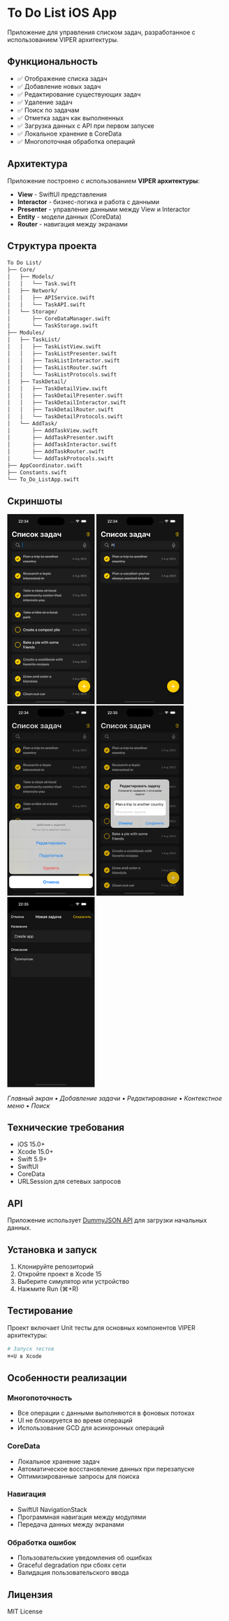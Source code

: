 # To Do List iOS App

Приложение для управления списком задач, разработанное с использованием VIPER архитектуры.

## Функциональность

- ✅ Отображение списка задач
- ✅ Добавление новых задач
- ✅ Редактирование существующих задач
- ✅ Удаление задач
- ✅ Поиск по задачам
- ✅ Отметка задач как выполненных
- ✅ Загрузка данных с API при первом запуске
- ✅ Локальное хранение в CoreData
- ✅ Многопоточная обработка операций

## Архитектура

Приложение построено с использованием **VIPER архитектуры**:

- **View** - SwiftUI представления
- **Interactor** - бизнес-логика и работа с данными
- **Presenter** - управление данными между View и Interactor
- **Entity** - модели данных (CoreData)
- **Router** - навигация между экранами

## Структура проекта

```
To Do List/
├── Core/
│   ├── Models/
│   │   └── Task.swift
│   ├── Network/
│   │   ├── APIService.swift
│   │   └── TaskAPI.swift
│   └── Storage/
│       ├── CoreDataManager.swift
│       └── TaskStorage.swift
├── Modules/
│   ├── TaskList/
│   │   ├── TaskListView.swift
│   │   ├── TaskListPresenter.swift
│   │   ├── TaskListInteractor.swift
│   │   ├── TaskListRouter.swift
│   │   └── TaskListProtocols.swift
│   ├── TaskDetail/
│   │   ├── TaskDetailView.swift
│   │   ├── TaskDetailPresenter.swift
│   │   ├── TaskDetailInteractor.swift
│   │   ├── TaskDetailRouter.swift
│   │   └── TaskDetailProtocols.swift
│   └── AddTask/
│       ├── AddTaskView.swift
│       ├── AddTaskPresenter.swift
│       ├── AddTaskInteractor.swift
│       ├── AddTaskRouter.swift
│       └── AddTaskProtocols.swift
├── AppCoordinator.swift
├── Constants.swift
└── To_Do_ListApp.swift
```

## Скриншоты

<p float="left">
  <img src="screenshots/Screen-1.png" width="200" />
  <img src="screenshots/Screen-2.png" width="200" />
  <img src="screenshots/Screen-3.png" width="200" />
  <img src="screenshots/Screen-4.png" width="200" />
  <img src="screenshots/Screen-5.png" width="200" />
</p>

*Главный экран • Добавление задачи • Редактирование • Контекстное меню • Поиск*

## Технические требования

- iOS 15.0+
- Xcode 15.0+
- Swift 5.9+
- SwiftUI
- CoreData
- URLSession для сетевых запросов

## API

Приложение использует [DummyJSON API](https://dummyjson.com/todos) для загрузки начальных данных.

## Установка и запуск

1. Клонируйте репозиторий
2. Откройте проект в Xcode 15
3. Выберите симулятор или устройство
4. Нажмите Run (⌘+R)

## Тестирование

Проект включает Unit тесты для основных компонентов VIPER архитектуры:

```bash
# Запуск тестов
⌘+U в Xcode
```

## Особенности реализации

### Многопоточность
- Все операции с данными выполняются в фоновых потоках
- UI не блокируется во время операций
- Использование GCD для асинхронных операций

### CoreData
- Локальное хранение задач
- Автоматическое восстановление данных при перезапуске
- Оптимизированные запросы для поиска

### Навигация
- SwiftUI NavigationStack
- Программная навигация между модулями
- Передача данных между экранами

### Обработка ошибок
- Пользовательские уведомления об ошибках
- Graceful degradation при сбоях сети
- Валидация пользовательского ввода

## Лицензия

MIT License 